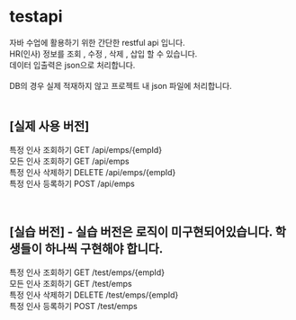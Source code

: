 # testapi
자바 수업에 활용하기 위한 간단한 restful api 입니다.<br>
HR(인사) 정보를 조회 , 수정 , 삭제 , 삽입 할 수 있습니다.<br> 
데이터 입출력은 json으로 처리합니다. <br>
<br>
DB의 경우 실제 적재하지 않고 프로젝트 내 json 파일에 처리합니다. <br>
<br>

## [실제 사용 버전] <br>

특정 인사 조회하기 GET     /api/emps/{empId} <br>
모든 인사 조회하기 GET     /api/emps <br>
특정 인사 삭제하기 DELETE  /api/emps/{empId} <br>
특정 인사 등록하기 POST   /api/emps  <br>

<br>

## [실습 버전] - 실습 버전은 로직이 미구현되어있습니다. 학생들이 하나씩 구현해야 합니다. <br>

특정 인사 조회하기 GET     /test/emps/{empId}  <br>
모든 인사 조회하기 GET     /test/emps <br>
특정 인사 삭제하기 DELETE  /test/emps/{empId} <br>
특정 인사 등록하기 POST   /test/emps  <br>
<br>
